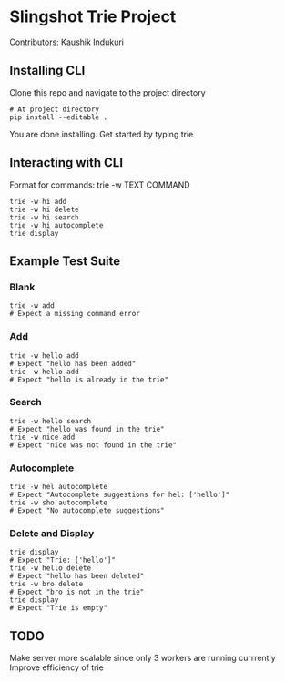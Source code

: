 # Slingshot Trie Project 
Contributors: Kaushik Indukuri

## Installing CLI
Clone this repo and navigate to the project directory
```
# At project directory 
pip install --editable . 
```
You are done installing.
Get started by typing trie 

## Interacting with CLI
Format for commands:
trie -w TEXT COMMAND
```
trie -w hi add
trie -w hi delete
trie -w hi search 
trie -w hi autocomplete 
trie display
```

## Example Test Suite
### Blank
```
trie -w add
# Expect a missing command error
```
### Add
```
trie -w hello add
# Expect "hello has been added"
trie -w hello add
# Expect "hello is already in the trie"
```
### Search
```
trie -w hello search
# Expect "hello was found in the trie"
trie -w nice add
# Expect "nice was not found in the trie"
```
### Autocomplete
```
trie -w hel autocomplete
# Expect "Autocomplete suggestions for hel: ['hello']"
trie -w sho autocomplete
# Expect "No autocomplete suggestions"
```
### Delete and Display
```
trie display
# Expect "Trie: ['hello']"
trie -w hello delete
# Expect "hello has been deleted"
trie -w bro delete
# Expect "bro is not in the trie"
trie display
# Expect "Trie is empty"
```

## TODO
Make server more scalable since only 3 workers are running currrently 
Improve efficiency of trie 
